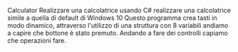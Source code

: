 Calculator
Realizzare una calcolatrice usando C#
realizzare una calcolatrice simile a quella di default di Windows 10
Questo programma crea tasti in modo dinamico, attraverso l'utilizzo di una struttura con 8 variabili andiamo a capire che bottone è stato premuto.
Andando a fare dei controlli capiamo che operazioni fare.

